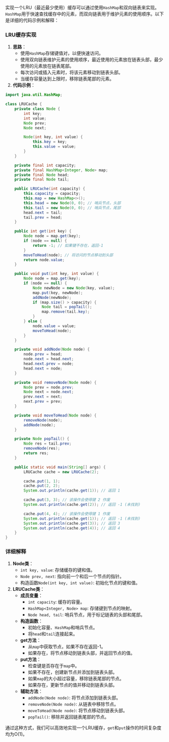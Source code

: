 实现一个LRU（最近最少使用）缓存可以通过使用`HashMap`和双向链表来实现。`HashMap`用于快速查找缓存中的元素，而双向链表用于维护元素的使用顺序。以下是详细的代码示例和解释：

### LRU缓存实现
1. **思路**：
    - 使用`HashMap`存储键值对，以便快速访问。
    - 使用双向链表维护元素的使用顺序，最近使用的元素放在链表头部，最少使用的元素放在链表尾部。
    - 每次访问或插入元素时，将该元素移动到链表头部。
    - 当缓存容量达到上限时，移除链表尾部的元素。
2. **代码示例**：

```java
import java.util.HashMap;  

class LRUCache {  
    private class Node {  
        int key;  
        int value;  
        Node prev;  
        Node next;  

        Node(int key, int value) {  
            this.key = key;  
            this.value = value;  
        }  
    }  

    private final int capacity;  
    private final HashMap<Integer, Node> map;  
    private final Node head;  
    private final Node tail;  

    public LRUCache(int capacity) {  
        this.capacity = capacity;  
        this.map = new HashMap<>();  
        this.head = new Node(0, 0); // 哨兵节点，头部  
        this.tail = new Node(0, 0); // 哨兵节点，尾部  
        head.next = tail;  
        tail.prev = head;  
    }  

    public int get(int key) {  
        Node node = map.get(key);  
        if (node == null) {  
            return -1; // 如果键不存在，返回-1  
        }  
        moveToHead(node); // 将访问的节点移动到头部  
        return node.value;  
    }  

    public void put(int key, int value) {  
        Node node = map.get(key);  
        if (node == null) {  
            Node newNode = new Node(key, value);  
            map.put(key, newNode);  
            addNode(newNode);  
            if (map.size() > capacity) {  
                Node tail = popTail();  
                map.remove(tail.key);  
            }  
        } else {  
            node.value = value;  
            moveToHead(node);  
        }  
    }  

    private void addNode(Node node) {  
        node.prev = head;  
        node.next = head.next;  
        head.next.prev = node;  
        head.next = node;  
    }  

    private void removeNode(Node node) {  
        Node prev = node.prev;  
        Node next = node.next;  
        prev.next = next;  
        next.prev = prev;  
    }  

    private void moveToHead(Node node) {  
        removeNode(node);  
        addNode(node);  
    }  

    private Node popTail() {  
        Node res = tail.prev;  
        removeNode(res);  
        return res;  
    }  

    public static void main(String[] args) {  
        LRUCache cache = new LRUCache(2);  

        cache.put(1, 1);  
        cache.put(2, 2);  
        System.out.println(cache.get(1)); // 返回 1  

        cache.put(3, 3); // 该操作会使得键 2 作废  
        System.out.println(cache.get(2)); // 返回 -1 (未找到)  

        cache.put(4, 4); // 该操作会使得键 1 作废  
        System.out.println(cache.get(1)); // 返回 -1 (未找到)  
        System.out.println(cache.get(3)); // 返回 3  
        System.out.println(cache.get(4)); // 返回 4  
    }  
}
```

### 详细解释
1. **Node类**：
    - `int key, value`: 存储缓存的键和值。
    - `Node prev, next`: 指向前一个和后一个节点的指针。
    - 构造函数`Node(int key, int value)`: 初始化节点的键和值。
2. **LRUCache类**：
    - **成员变量**：
        * `int capacity`: 缓存的容量。
        * `HashMap<Integer, Node> map`: 存储键到节点的映射。
        * `Node head, tail`: 哨兵节点，用于标记链表的头部和尾部。
    - **构造函数**：
        * 初始化容量、`HashMap`和哨兵节点。
        * 将`head`和`tail`连接起来。
    - **get方法**：
        * 从`map`中获取节点，如果不存在返回-1。
        * 如果存在，将节点移动到链表头部，并返回节点的值。
    - **put方法**：
        * 检查键是否存在于`map`中。
        * 如果不存在，创建新节点并添加到链表头部。
        * 如果`map`的大小超过容量，移除链表尾部的节点。
        * 如果存在，更新节点的值并移动到链表头部。
    - **辅助方法**：
        * `addNode(Node node)`: 将节点添加到链表头部。
        * `removeNode(Node node)`: 从链表中移除节点。
        * `moveToHead(Node node)`: 将节点移动到链表头部。
        * `popTail()`: 移除并返回链表尾部的节点。

通过这种方式，我们可以高效地实现一个LRU缓存，`get`和`put`操作的时间复杂度均为O(1)。

